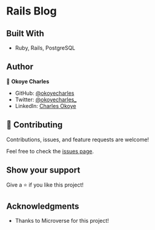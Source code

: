 # Rails Blog

## Built With

- Ruby, Rails, PostgreSQL

## Author

👤 **Okoye Charles**

- GitHub: [@okoyecharles](https://github.com/okoyecharles)
- Twitter: [@okoyecharles_](https://twitter.com/okoyecharles_)
- LinkedIn: [Charles Okoye](https://linkedin.com/in/charles-k-okoye/)

## 🤝 Contributing

Contributions, issues, and feature requests are welcome!

Feel free to check the [issues page](../../issues/).

## Show your support

Give a ⭐️ if you like this project!

## Acknowledgments

- Thanks to Microverse for this project!